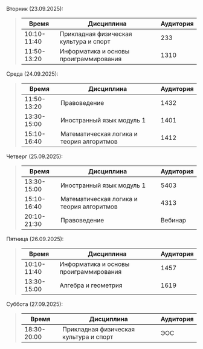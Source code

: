 Вторник (23.09.2025):
  > 
  > | Время       | Дисциплина                                | Аудитория |
  > | ----------- | -------------------- | --------- |
  > | 10:10-11:40 | Прикладная физическая культура и спорт    | 233       |
  > | 11:50-13:20 | Информатика и основы проиграммирования    | 1310      |

Среда (24.09.2025):
  > 
  > | Время       | Дисциплина                                | Аудитория |
  > | ----------- | -------------------- | --------- |
  > | 11:50-13:20 | Правоведение                              | 1432      |
  > | 13:30-15:00 | Иностранный язык модуль 1                 | 1401      |
  > | 15:10-16:40 | Математическая логика и теория алгоритмов | 1412      |

Четверг (25.09.2025):
  > 
  > | Время       | Дисциплина                                | Аудитория |
  > | ----------- | -------------------- | --------- |
  > | 13:30-15:00 | Иностранный язык модуль 1                 | 5403      |
  > | 15:10-16:40 | Математическая логика и теория алгоритмов | 4313      |
  > | 20:10-21:30 | Правоведение                              | Вебинар   |

Пятница (26.09.2025):
  > 
  > | Время       | Дисциплина                                | Аудитория |
  > | ----------- | -------------------- | --------- |
  > | 10:10-11:40 | Информатика и основы проиграммирования    | 1457      |
  > | 13:30-15:00 | Алгебра и геометрия                       | 1619      |

Суббота (27.09.2025):
  > 
  > | Время       | Дисциплина                                | Аудитория |
  > | ----------- | -------------------- | --------- |
  > | 18:30-20:00 | Прикладная физическая культура и спорт    | ЭОС       |